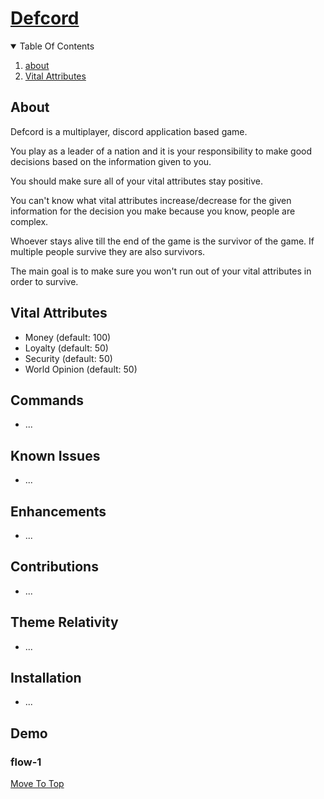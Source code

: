 # [Defcord](#)

<details open="open">
  <summary>Table Of Contents</summary>
  <ol>
    <li>
      <a href="#about">about</a>
    </li>
    <li>
      <a href="#vital-attributes">Vital Attributes</a>
    </li>
  </ol>
</details>

## About
Defcord is a multiplayer, discord application based game.

You play as a leader of a nation and it is your responsibility to make good decisions based on the information given to you.

You should make sure all of your vital attributes stay positive.

You can't know what vital attributes increase/decrease for the given information for the decision you make because you know, people are complex.

Whoever stays alive till the end of the game is the survivor of the game. If multiple people survive they are also survivors.

The main goal is to make sure you won't run out of your vital attributes in order to survive.

## Vital Attributes
- Money         (default: 100)
- Loyalty       (default: 50)
- Security      (default: 50)
- World Opinion (default: 50)

## Commands
- ...

## Known Issues
- ...

## Enhancements
- ...

## Contributions
- ...

## Theme Relativity
- ...

## Installation
- ...

## Demo

### flow-1
<!-- ![Example](./assets/example.gif) -->


[Move To Top](#defcord)
